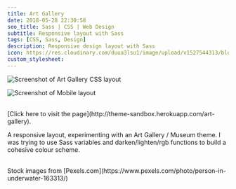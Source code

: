 ```yaml
---
title: Art Gallery
date: 2018-05-28 22:30:58
seo_title: Sass | CSS | Web Design
subtitle: Responsive layout with Sass
tags: [CSS, Sass, Design]
description: Responsive design layout with Sass
icon: https://res.cloudinary.com/duua3lsu1/image/upload/v1527544313/blog/gallery-thumbnail.jpg
custom_stylesheet:
---
```



![Screenshot of Art Gallery CSS layout](https://res.cloudinary.com/duua3lsu1/image/upload/v1527544307/blog/gallery-screenshot-2-sm.jpg)

![Screenshot of Mobile layout](https://res.cloudinary.com/duua3lsu1/image/upload/v1527629570/theme-sandbox/art-gallery-mobile-screenshot.png)

<br />
[Click here to visit the page](http://theme-sandbox.herokuapp.com/art-gallery).

A responsive layout, experimenting with an Art Gallery / Museum theme. I was trying to use Sass variables and darken/lighten/rgb functions to build a cohesive colour scheme.

<br />
Stock images from [Pexels.com](https://www.pexels.com/photo/person-in-underwater-163313/)
